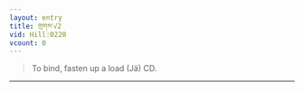 ```yaml
---
layout: entry
title: གྲགས་√2
vid: Hill:0220
vcount: 0
---
```

> To bind, fasten up a load (Jä) CD\.


---

